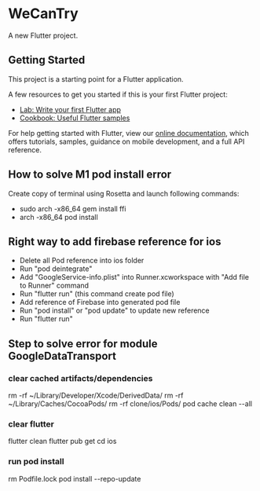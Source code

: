 # WeCanTry

A new Flutter project.

## Getting Started

This project is a starting point for a Flutter application.

A few resources to get you started if this is your first Flutter project:

- [Lab: Write your first Flutter app](https://flutter.dev/docs/get-started/codelab)
- [Cookbook: Useful Flutter samples](https://flutter.dev/docs/cookbook)

For help getting started with Flutter, view our
[online documentation](https://flutter.dev/docs), which offers tutorials,
samples, guidance on mobile development, and a full API reference.

## How to solve M1 pod install error
Create copy of terminal using Rosetta and launch following commands:
- sudo arch -x86_64 gem install ffi
- arch -x86_64 pod install

## Right way to add firebase reference for ios
- Delete all Pod reference into ios folder
- Run "pod deintegrate"
- Add "GoogleService-info.plist" into Runner.xcworkspace with "Add file to Runner" command 
- Run "flutter run" (this command create pod file)
- Add reference of Firebase into generated pod file
- Run "pod install" or "pod update" to update new reference
- Run "flutter run"

## Step to solve error for module GoogleDataTransport
### clear cached artifacts/dependencies
rm -rf ~/Library/Developer/Xcode/DerivedData/
rm -rf ~/Library/Caches/CocoaPods/
rm -rf clone/ios/Pods/
pod cache clean --all

### clear flutter
flutter clean
flutter pub get
cd ios

### run pod install
rm Podfile.lock
pod install --repo-update
